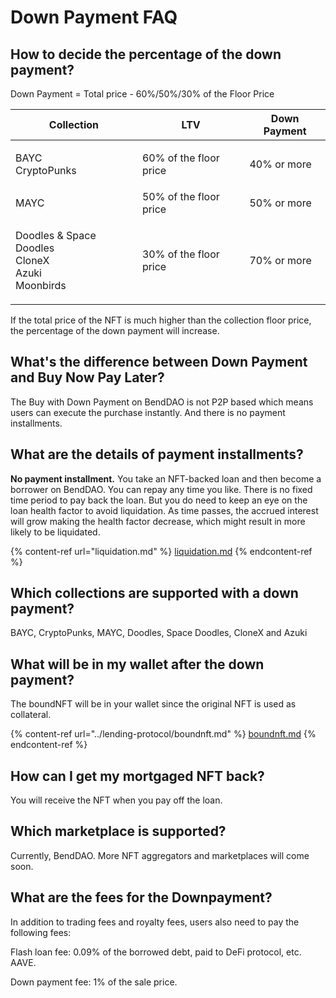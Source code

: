 # Down Payment FAQ

## How to decide the percentage of the down payment?&#x20;

Down Payment = Total price - 60%/50%/30% of the Floor Price

| Collection                                                          | LTV                     | Down Payment |
| ------------------------------------------------------------------- | ----------------------- | ------------ |
| <p>BAYC<br>CryptoPunks</p>                                          | 60% of the floor price  | 40% or more  |
| MAYC                                                                | 50% of the floor price  | 50% or more  |
| <p>Doodles &#x26; Space Doodles<br>CloneX<br>Azuki<br>Moonbirds</p> | 30% of the floor price  | 70% or more  |

If the total price of the NFT is much higher than the collection floor price, the percentage of the down payment will increase.

## What's the difference between Down Payment and Buy Now Pay Later?

The Buy with Down Payment on BendDAO is not P2P based which means users can execute the purchase instantly. And there is no payment installments.

## What are the details of **payment installments?**

**No payment installment.** You take an NFT-backed loan and then become a borrower on BendDAO. You can repay any time you like. There is no fixed time period to pay back the loan. But you do need to keep an eye on the loan health factor to avoid liquidation. As time passes, the accrued interest will grow making the health factor decrease, which might result in more likely to be liquidated.

{% content-ref url="liquidation.md" %}
[liquidation.md](liquidation.md)
{% endcontent-ref %}

## Which collections are supported with a down payment?

BAYC, CryptoPunks, MAYC, Doodles, Space Doodles, CloneX and Azuki

## What will be in my wallet after the down payment?

The boundNFT will be in your wallet since the original NFT is used as collateral.

{% content-ref url="../lending-protocol/boundnft.md" %}
[boundnft.md](../lending-protocol/boundnft.md)
{% endcontent-ref %}

## How can I get my mortgaged NFT back?

You will receive the NFT when you pay off the loan.&#x20;

## Which marketplace is supported?

Currently, BendDAO. More NFT aggregators and marketplaces will come soon.&#x20;

## What are the fees for the Downpayment?

In addition to trading fees and royalty fees, users also need to pay the following fees:

Flash loan fee: 0.09% of the borrowed debt, paid to DeFi protocol, etc. AAVE.

Down payment fee: 1% of the sale price.
